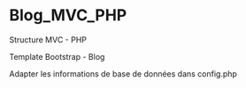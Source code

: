 # Blog_MVC_PHP


Structure MVC - PHP

Template Bootstrap - Blog 

Adapter les informations de base de données dans config.php